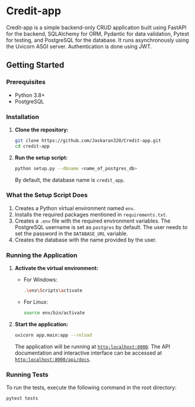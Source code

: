 # Credit-app

Credit-app is a simple backend-only CRUD application built using FastAPI for the backend, SQLAlchemy for ORM, Pydantic for data validation, Pytest for testing, and PostgreSQL for the database. It runs asynchronously using the Uvicorn ASGI server. Authentication is done using JWT.

## Getting Started

### Prerequisites

- Python 3.8+
- PostgreSQL

### Installation

1. **Clone the repository:**

    ```bash
    git clone https://github.com/Jaskaran320/Credit-app.git
    cd credit-app
    ```

2. **Run the setup script:**

    ```bash
    python setup.py --dbname <name_of_postgres_db>
    ```

    By default, the database name is `credit_app`.

### What the Setup Script Does

1. Creates a Python virtual environment named `env`.
2. Installs the required packages mentioned in `requirements.txt`.
3. Creates a `.env` file with the required environment variables. The PostgreSQL username is set as `postgres` by   default. The user needs to set the password in the `DATABASE_URL` variable.
4. Creates the database with the name provided by the user.

### Running the Application

1. **Activate the virtual environment:**

    - For Windows:

        ```bash
        .\env\Scripts\activate
        ```

    - For Linux:

        ```bash
        source env/bin/activate
        ```

2. **Start the application:**

    ```bash
    uvicorn app.main:app --reload
    ```

    The application will be running at <a href="http:localhost:8000">`http:localhost:8000`</a>. The API documentation and interactive interface can be accessed at <a href="http:localhost:8000/api/docs">`http:localhost:8000/api/docs`</a>.

### Running Tests

To run the tests, execute the following command in the root directory:

```bash
pytest tests
```